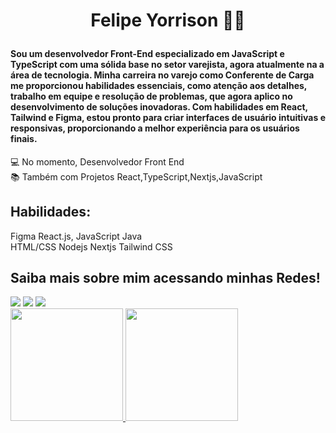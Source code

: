 <h1 align="center">Felipe Yorrison 🧑‍💻</p>

#### <p> Sou um desenvolvedor Front-End especializado em JavaScript e TypeScript com uma sólida base no setor varejista, agora atualmente na a área de tecnologia. Minha carreira no varejo como Conferente de Carga me proporcionou habilidades essenciais, como atenção aos detalhes, trabalho em equipe e resolução de problemas, que agora aplico no desenvolvimento de soluções inovadoras. Com habilidades em React, Tailwind e Figma, estou pronto para criar interfaces de usuário intuitivas e responsivas, proporcionando a melhor experiência para os usuários finais.
</p>

💻 No momento, Desenvolvedor  Front End<br>
📚 Também com Projetos React,TypeScript,Nextjs,JavaScript<br>

## Habilidades:
Figma
React.js,
JavaScript
Java<br>
HTML/CSS
Nodejs
Nextjs
Tailwind CSS

## Saiba mais sobre mim acessando minhas Redes!
<div>
 <a href="https://www.linkedin.com/in/felipe-yorrison-2b3b34340/" target="_blank"><img src="https://img.shields.io/badge/-LinkedIn-%230077B5?style=for-the-badge&logo=linkedin&logoColor=white" target="_blank"></a>
 <a href = "mailto:felipeyorrison25@gmail.com"><img src="https://img.shields.io/badge/Gmail-D14836?style=for-the-badge&logo=gmail&logoColor=white" target="_blank"></a>
<a href="https://www.instagram.com/felipedev3/" target="_blank"><img src="https://img.shields.io/badge/-Instagram-%23E4405F?style=for-the-badge&logo=instagram&logoColor=white" target="_blank"></a>
</div>

<div>
<a href="https://github.com/FelipeYors">
<img height="180em" src="https://github-readme-stats.vercel.app/api/top-langs/?username=FelipeYorrison&layout=compact&langs_count=7&theme=dracula"/>
<img height="180em" src="https://github-readme-stats.vercel.app/api?username=FelipeYorrison&show_icons=true&theme=dracula&include_all_commits=true&count_private=true"/>
</div>
